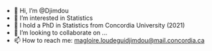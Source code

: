 - 👋 Hi, I’m @Djimdou
- 👀 I’m interested in Statistics
- 🌱 I hold a PhD in Statistics from Concordia University (2021)
- 💞️ I’m looking to collaborate on ...
- 📫 How to reach me: magloire.loudeguidjimdou@mail.concordia.ca

<!---
Djimdou/Djimdou is a ✨ special ✨ repository because its `README.md` (this file) appears on your GitHub profile.
You can click the Preview link to take a look at your changes.
--->
